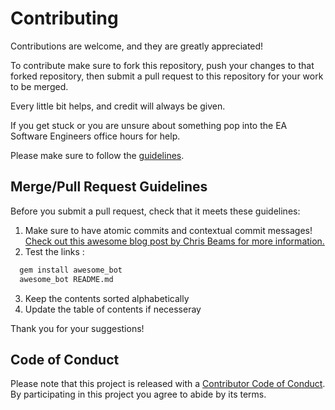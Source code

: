 # Contributing

Contributions are welcome, and they are greatly appreciated!

To contribute make sure to fork this repository, push your changes to that forked repository, then submit a pull request to this repository for your work to be merged.

Every little bit helps, and credit will always be given.

If you get stuck or you are unsure about something pop into the EA Software Engineers office hours for help.

Please make sure to follow the [guidelines](#merge-pull-request-guidelines).

## Merge/Pull Request Guidelines

Before you submit a pull request, check that it meets these guidelines:

1. Make sure to have atomic commits and contextual commit messages!
   [Check out this awesome blog post by Chris Beams for more information.][chris-beams]
2. Test the links :

```bash
  gem install awesome_bot
  awesome_bot README.md
```

3. Keep the contents sorted alphabetically
4. Update the table of contents if necesseray

Thank you for your suggestions!

## Code of Conduct

Please note that this project is released with a [Contributor Code of Conduct](CODE_OF_CONDUCT.md).
By participating in this project you agree to abide by its terms.

[merge-link]: https://github.com/NicoleJaneway/ea-software-engineers/compare
[chris-beams]: http://chris.beams.io/posts/git-commit/

